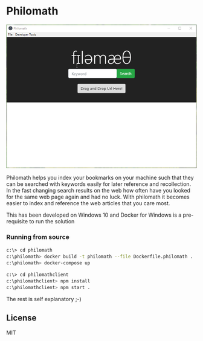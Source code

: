 # Philomath

![alt text](https://github.com/arasheedu/philomath/blob/master/docs/utopia.gif)

Philomath helps you index your bookmarks on your machine such that they can be searched with keywords easily for later reference and recollection. In the fast changing search results on the web how often have you looked for the same web page again and had no luck. With philomath it becomes easier to index and reference the web articles that you care most.

This has been developed on Windows 10 and Docker for Windows is a pre-requisite to run the solution

### Running from source

```sh
c:\> cd philomath
c:\philomath> docker build -t philomath --file Dockerfile.philomath .
c:\philomath> docker-compose up
```

```sh
c:\> cd philomathclient
c:\philomathclient> npm install
c:\philomathclient> npm start .
```

The rest is self explanatory ;-)

License
-------

MIT
